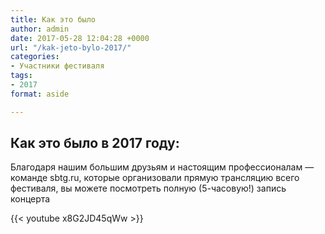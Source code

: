 ```yaml
---
title: Как это было
author: admin
date: 2017-05-28 12:04:28 +0000
url: "/kak-jeto-bylo-2017/"
categories:
- Участники фестиваля
tags:
- 2017
format: aside

---
```

## Как это было в 2017 году:

Благодаря нашим большим друзьям и настоящим профессионалам — команде sbtg.ru, которые организовали прямую трансляцию всего фестиваля, вы можете посмотреть полную (5-часовую!) запись концерта

{{< youtube x8G2JD45qWw >}}